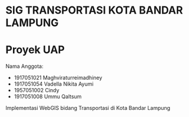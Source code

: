 # SIG TRANSPORTASI KOTA BANDAR LAMPUNG
# Proyek UAP

Nama Anggota:
- 1917051021 Maghviraturreimadhiney
- 1917051054 Vadella Nikita Ayumi
- 1957051002 Cindy
- 1917051008 Ummu Qaltsum

Implementasi WebGIS bidang Transportasi di Kota Bandar Lampung
